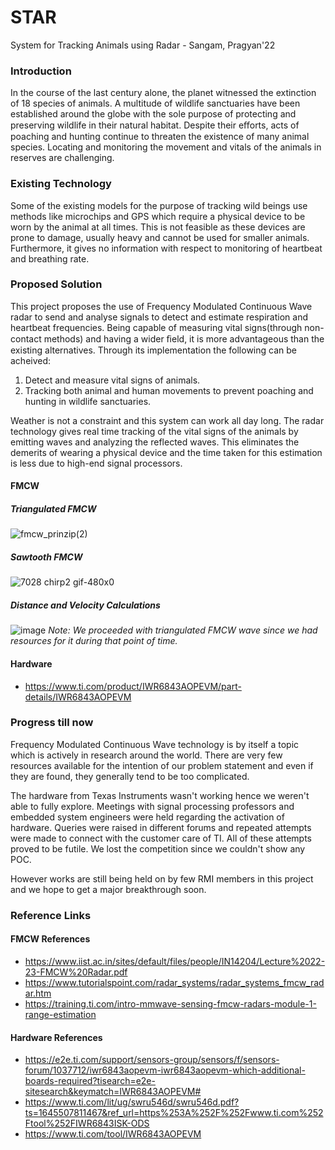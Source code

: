 # STAR
System for Tracking Animals using Radar - Sangam, Pragyan'22

### Introduction
In the course of the last century alone, the planet witnessed the extinction of 18 species of animals. A multitude of wildlife sanctuaries have been established around the globe with the sole purpose of protecting and preserving wildlife in their natural habitat. Despite their eﬀorts, acts of poaching and hunting continue to threaten the existence of many animal species. Locating and monitoring the movement and vitals of the animals in reserves are challenging. 

### Existing Technology
Some of the existing models for the purpose of tracking wild beings use methods like microchips and GPS which require a physical device to be worn by the animal at all times. This is not feasible as these devices are prone to damage, usually heavy and cannot be used for smaller animals. Furthermore, it gives no information with respect to monitoring of heartbeat and breathing rate.

### Proposed Solution
This project proposes the use of Frequency Modulated Continuous Wave radar to send and analyse signals to detect and estimate respiration and heartbeat frequencies. Being capable of measuring vital signs(through non-contact methods) and having a wider ﬁeld, it is more advantageous than the existing alternatives. Through its implementation the following can be acheived:

  1. Detect and measure vital signs of animals.
  2. Tracking both animal and human movements to prevent poaching and hunting in wildlife sanctuaries.

Weather is not a constraint and this system can work all day long. The radar technology gives real time tracking of the vital signs of the animals by emitting waves and analyzing the reflected waves. This eliminates the demerits of wearing a physical device and the time taken for this estimation is less due to high-end signal processors.

#### FMCW 

##### Triangulated FMCW
![fmcw_prinzip(2)](https://user-images.githubusercontent.com/83502978/179925186-79d7870a-0c61-42b2-a17a-f8900c74a2b1.png)

##### Sawtooth FMCW
![7028 chirp2 gif-480x0](https://user-images.githubusercontent.com/83502978/179922845-af3ce434-1fb9-4b69-a0c6-ca684d457351.png)

##### Distance and Velocity Calculations

![image](https://user-images.githubusercontent.com/83502978/181252806-a2399673-33e2-4776-926b-03557532cede.png)
_Note: We proceeded with triangulated FMCW wave since we had resources for it during that point of time._

#### Hardware
* https://www.ti.com/product/IWR6843AOPEVM/part-details/IWR6843AOPEVM

### Progress till now
Frequency Modulated Continuous Wave technology is by itself a topic which is actively in research around the world. There are very few resources available for the intention of our problem statement and even if they are found, they generally tend to be too complicated. 

The hardware from Texas Instruments wasn't working hence we weren't able to fully explore. Meetings with signal processing professors and embedded system engineers were held regarding the activation of hardware. Queries were raised in different forums and repeated attempts were made to connect with the customer care of TI. All of these attempts proved to be futile. We lost the competition since we couldn't show any POC. 

However works are still being held on by few RMI members in this project and we hope to get a major breakthrough soon.

### Reference Links
#### FMCW References
* https://www.iist.ac.in/sites/default/files/people/IN14204/Lecture%2022-23-FMCW%20Radar.pdf
* https://www.tutorialspoint.com/radar_systems/radar_systems_fmcw_radar.htm
* https://training.ti.com/intro-mmwave-sensing-fmcw-radars-module-1-range-estimation
#### Hardware References
* https://e2e.ti.com/support/sensors-group/sensors/f/sensors-forum/1037712/iwr6843aopevm-iwr6843aopevm-which-additional-boards-required?tisearch=e2e-sitesearch&keymatch=IWR6843AOPEVM#
* https://www.ti.com/lit/ug/swru546d/swru546d.pdf?ts=1645507811467&ref_url=https%253A%252F%252Fwww.ti.com%252Ftool%252FIWR6843ISK-ODS
* https://www.ti.com/tool/IWR6843AOPEVM



